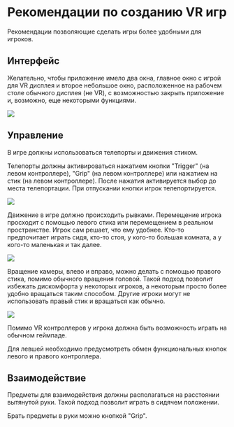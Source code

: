 ﻿# Рекомендации по созданию VR игр 
Рекомендации позволяющие сделать игры более удобными для игроков.

## Интерфейс
Желательно, чтобы приложение имело два окна, главное окно с игрой для VR дисплея и второе небольшое окно, расположенное на рабочем столе обычного дисплея (не VR), с возможностью закрыть приложение и, возможно, еще некоторыми функциями.

![](https://user-images.githubusercontent.com/9499881/27838382-5d76aadc-60fb-11e7-9a1c-a312f2dddccc.png)

## Управление
В игре должны использоваться телепорты и движения стиком. 


Телепорты должны активироваться нажатием кнопки "Trigger" (на левом контроллере), "Grip" (на левом контроллере) или нажатием на стик (на левом контроллере). После нажатия активируется выбор до места телепортации. При отпускании кнопки игрок телепортируется.

![](https://user-images.githubusercontent.com/9499881/44600183-8f685c80-a7e9-11e8-8590-24207ea8aa33.gif)


Движение в игре должно происходить рывками. Перемещение игрока просходит с помощью левого стика или перемещением в реальном пространстве. Игрок сам решает, что ему удобнее. Кто-то предпочитает играть сидя, кто-то стоя, у кого-то большая комната, а у кого-то маленькая и так далее. 

![](https://user-images.githubusercontent.com/9499881/44600157-7bbcf600-a7e9-11e8-87c7-b9719d76d6d3.gif)


Вращение камеры, влево и вправо, можно делать с помощью правого стика, помимо обычного вращения головой. Такой подход позволит избежать дискомфорта у некоторых игроков, а некоторым просто более удобно вращаться таким способом. Другие игроки могут не использовать правый стик и вращаться как обычно.

![](https://user-images.githubusercontent.com/9499881/44600210-a9a23a80-a7e9-11e8-9322-a4625e41bb92.gif)


Помимо VR контроллеров у игрока должна быть возможность играть на обычном геймпаде.


Для левшей необходимо предусмотреть обмен функциональных кнопок левого и правого контроллера.


## Взаимодействие
Предметы для взаимодействия должны располагаться на расстоянии вытянутой руки. Такой подход позволит играть в сидячем положении. 


Брать предметы в руки можно кнопкой "Grip".